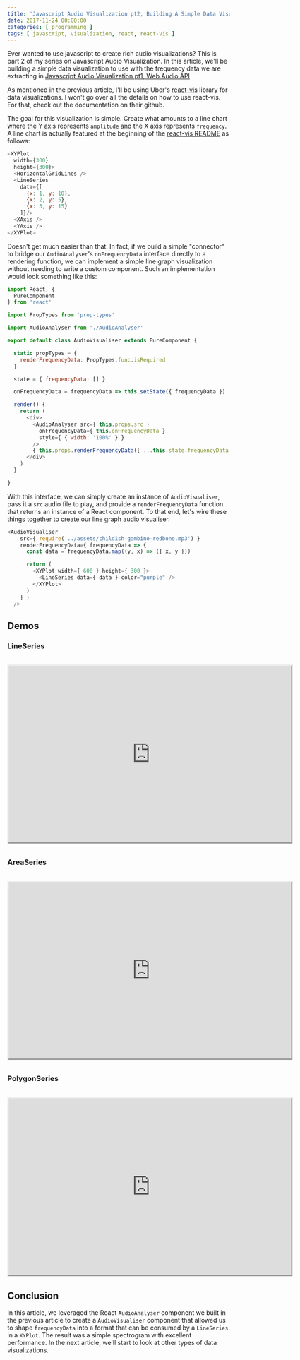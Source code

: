 ```yaml
---
title: 'Javascript Audio Visualization pt2, Building A Simple Data Visualization'
date: 2017-11-24 00:00:00
categories: [ programming ]
tags: [ javascript, visualization, react, react-vis ]
---
```

Ever wanted to use javascript to create rich audio visualizations? This is part 2 of my series on Javascript Audio Visualization. In this article, we'll be building a simple data visualization to use with the frequency data we are extracting in [Javascript Audio Visualization pt1, Web Audio API](http://egeste.net/blog/Javascript-Audio-Visualizations-pt-1/)

As mentioned in the previous article, I'll be using Uber's [react-vis](https://github.com/uber/react-vis) library for data visualizations. I won't go over all the details on how to use react-vis. For that, check out the documentation on their github.

The goal for this visualization is simple. Create what amounts to a line chart where the Y axis represents `amplitude` and the X axis represents `frequency`. A line chart is actually featured at the beginning of the [react-vis README](https://github.com/uber/react-vis/blob/master/README.md#usage) as follows:

```javascript
<XYPlot
  width={300}
  height={300}>
  <HorizontalGridLines />
  <LineSeries
    data={[
      {x: 1, y: 10},
      {x: 2, y: 5},
      {x: 3, y: 15}
    ]}/>
  <XAxis />
  <YAxis />
</XYPlot>
```

Doesn't get much easier than that. In fact, if we build a simple "connector" to bridge our `AudioAnalyser`'s `onFrequencyData` interface directly to a rendering function, we can implement a simple line graph visualization without needing to write a custom component. Such an implementation would look something like this:

```javascript
import React, {
  PureComponent
} from 'react'

import PropTypes from 'prop-types'

import AudioAnalyser from './AudioAnalyser'

export default class AudioVisualiser extends PureComponent {

  static propTypes = {
    renderFrequencyData: PropTypes.func.isRequired
  }

  state = { frequencyData: [] }

  onFrequencyData = frequencyData => this.setState({ frequencyData })

  render() {
    return (
      <div>
        <AudioAnalyser src={ this.props.src }
          onFrequencyData={ this.onFrequencyData }
          style={ { width: '100%' } }
        />
        { this.props.renderFrequencyData([ ...this.state.frequencyData ]) }
      </div>
    )
  }

}
```

With this interface, we can simply create an instance of `AudioVisualiser`, pass it a `src` audio file to play, and provide a `renderFrequencyData` function that returns an instance of a React component. To that end, let's wire these things together to create our line graph audio visualiser.

```javascript
<AudioVisualiser
    src={ require('../assets/childish-gambino-redbone.mp3') }
    renderFrequencyData={ frequencyData => {
      const data = frequencyData.map((y, x) => ({ x, y }))

      return (
        <XYPlot width={ 600 } height={ 300 }>
          <LineSeries data={ data } color="purple" />
        </XYPlot>
      )
    } }
  />
```

## Demos

### LineSeries

<iframe id="storybook-preview-iframe" title="preview" src="http://egeste.net/exploring-audio-vis/iframe.html?selectedKind=AudioVisualiser&selectedStory=With%20a%20LineSeries" allowfullscreen="" style="width: 640px; height: 400px; margin: 2rem auto; padding: 0px; display: block; border: 3px outset"></iframe>

### AreaSeries

<iframe id="storybook-preview-iframe" title="preview" src="http://egeste.net/exploring-audio-vis/iframe.html?selectedKind=AudioVisualiser&selectedStory=With%20AreaSeries" allowfullscreen="" style="width: 640px; height: 400px; margin: 2rem auto; padding: 0px; display: block; border: 3px outset"></iframe>

### PolygonSeries

<iframe id="storybook-preview-iframe" title="preview" src="http://egeste.net/exploring-audio-vis/iframe.html?selectedKind=AudioVisualiser&selectedStory=With%20PolygonSeries" allowfullscreen="" style="width: 640px; height: 400px; margin: 2rem auto; padding: 0px; display: block; border: 3px outset"></iframe>


## Conclusion

In this article, we leveraged the React `AudioAnalyser` component we built in the previous article to create a `AudioVisualiser` component that allowed us to shape `frequencyData` into a format that can be consumed by a `LineSeries` in a `XYPlot`. The result was a simple spectrogram with excellent performance. In the next article, we'll start to look at other types of data visualizations.
